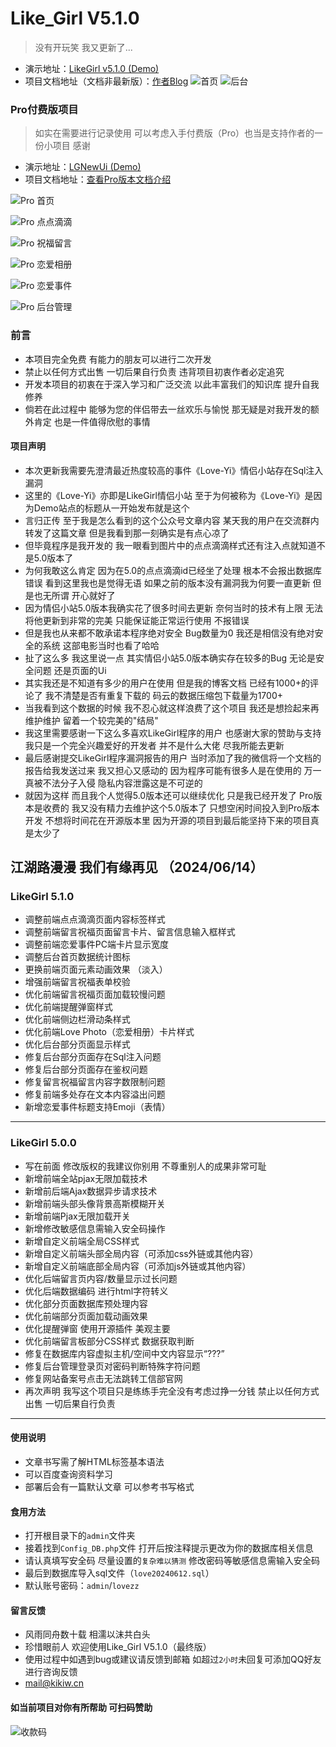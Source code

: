 # Like_Girl V5.1.0

> 没有开玩笑 我又更新了...

- 演示地址：[LikeGirl v5.1.0 (Demo)](https://lovey.kikiw.cn)
- 项目文档地址（文档非最新版）：[作者Blog](https://blog.kikiw.cn/index.php/archives/52/)
  ![首页](https://img.gejiba.com/images/15eee53f2c5653ffaf9612ad37202252.png)
  ![后台](https://img.gejiba.com/images/fab78111e4f2d3ce9b240df39cf78e04.png)

### Pro付费版项目

> 如实在需要进行记录使用 可以考虑入手付费版（Pro）也当是支持作者的一份小项目 感谢

- 演示地址：[LGNewUi (Demo)](https://loveli.kikiw.cn)
- 项目文档地址：[查看Pro版本文档介绍](https://blog.kikiw.cn/index.php/archives/65/)

![Pro 首页](https://img.gejiba.com/images/3e654d0be15c269857117e038b0eb1bd.jpg)

![Pro 点点滴滴](https://img.gejiba.com/images/36bf4a7714a18685b5b88e3b4a357000.jpg)

![Pro 祝福留言](https://img.gejiba.com/images/d7f321d2659ece245061a4ff0b5697ee.jpg)

![Pro 恋爱相册](https://img.gejiba.com/images/998cd7d846f218134a9240fd1931b6b2.jpg)

![Pro 恋爱事件](https://img.gejiba.com/images/45251cc86b614223b43927585f7dc1d6.jpg)

![Pro 后台管理](https://img.gejiba.com/images/172c731c8ab43418708d60205172b830.jpg)


### 前言

* 本项目完全免费 有能力的朋友可以进行二次开发
* 禁止以任何方式出售 一切后果自行负责 违背项目初衷作者必定追究
* 开发本项目的初衷在于深入学习和广泛交流 以此丰富我们的知识库 提升自我修养
* 倘若在此过程中 能够为您的伴侣带去一丝欢乐与愉悦 那无疑是对我开发的额外肯定 也是一件值得欣慰的事情


#### 项目声明


- 本次更新我需要先澄清最近热度较高的事件《Love-Yi》情侣小站存在Sql注入漏洞
- 这里的《Love-Yi》亦即是LikeGirl情侣小站 至于为何被称为《Love-Yi》是因为Demo站点的标题从一开始发布就是这个
- 言归正传 至于我是怎么看到的这个公众号文章内容 某天我的用户在交流群内转发了这篇文章 但是我看到那一刻确实是有点心凉了
- 但毕竟程序是我开发的 我一眼看到图片中的点点滴滴样式还有注入点就知道不是5.0版本了
- 为何我敢这么肯定 因为在5.0的点点滴滴id已经坐了处理 根本不会报出数据库错误 看到这里我也是觉得无语 如果之前的版本没有漏洞我为何要一直更新 但是也无所谓 开心就好了
- 因为情侣小站5.0版本我确实花了很多时间去更新 奈何当时的技术有上限 无法将他更新到非常的完美 只能保证能正常运行使用 不报错误
- 但是我也从来都不敢承诺本程序绝对安全 Bug数量为0 我还是相信没有绝对安全的系统 这部电影当时也看了哈哈
- 扯了这么多 我这里说一点 其实情侣小站5.0版本确实存在较多的Bug 无论是安全问题 还是页面的Ui
- 其实我还是不知道有多少的用户在使用 但是我的博客文档 已经有1000+的评论了 我不清楚是否有重复下载的 码云的数据压缩包下载量为1700+
- 当我看到这个数据的时候 我不忍心就这样浪费了这个项目 我还是想捡起来再维护维护 留着一个较完美的"结局"
- 我这里需要感谢一下这么多喜欢LikeGirl程序的用户 也感谢大家的赞助与支持 我只是一个完全兴趣爱好的开发者 并不是什么大佬 尽我所能去更新
- 最后感谢提交LikeGirl程序漏洞报告的用户 当时添加了我的微信将一个文档的报告给我发送过来 我又担心又感动的 因为程序可能有很多人是在使用的 万一真被不法分子入侵 隐私内容泄露这是不可逆的
- 就因为这样 而且我个人觉得5.0版本还可以继续优化 只是我已经开发了 Pro版本是收费的 我又没有精力去维护这个5.0版本了 只想空闲时间投入到Pro版本开发 不想将时间花在开源版本里 因为开源的项目到最后能坚持下来的项目真是太少了



##   江湖路漫漫 我们有缘再见 （2024/06/14）



### LikeGirl 5.1.0

- 调整前端点点滴滴页面内容标签样式
- 调整前端留言祝福页面留言卡片、留言信息输入框样式
- 调整前端恋爱事件PC端卡片显示宽度
- 调整后台首页数据统计图标
- 更换前端页面元素动画效果 （淡入）
- 增强前端留言祝福表单校验
- 优化前端留言祝福页面加载较慢问题
- 优化前端提醒弹窗样式
- 优化前端侧边栏滑动条样式
- 优化前端Love Photo（恋爱相册）卡片样式
- 优化后台部分页面显示样式
- 修复后台部分页面存在Sql注入问题
- 修复后台部分页面存在鉴权问题
- 修复留言祝福留言内容字数限制问题
- 修复前端多处存在文本内容溢出问题
- 新增恋爱事件标题支持Emoji（表情）


------------


### LikeGirl 5.0.0

* 写在前面 修改版权的我建议你别用 不尊重别人的成果非常可耻
* 新增前端全站pjax无限加载技术
* 新增前后端Ajax数据异步请求技术
* 新增前端头部头像背景高斯模糊开关
* 新增前端Pjax无限加载开关
* 新增修改敏感信息需输入安全码操作
* 新增自定义前端全局CSS样式
* 新增自定义前端头部全局内容（可添加css外链或其他内容）
* 新增自定义前端底部全局内容（可添加js外链或其他内容）
* 优化后端留言页内容/数量显示过长问题
* 优化后端数据编码 进行html字符转义
* 优化部分页面数据库预处理内容
* 优化前端部分页面加载动画效果
* 优化提醒弹窗 使用开源插件 美观主要
* 优化前端留言板部分CSS样式 数据获取判断
* 修复在数据库内容虚拟主机/空间中文内容显示“???”
* 修复后台管理登录页对密码判断特殊字符问题
* 修复网站备案号点击无法跳转工信部官网
* 再次声明 我写这个项目只是练练手完全没有考虑过挣一分钱 禁止以任何方式出售 一切后果自行负责


------------

#### 使用说明

- 文章书写需了解HTML标签基本语法
- 可以百度查询资料学习
- 部署后会有一篇默认文章 可以参考书写格式

#### 食用方法

- 打开根目录下的`admin`文件夹
- 接着找到`Config_DB.php`文件 打开后按注释提示更改为你的数据库相关信息
- 请认真填写安全码 尽量设置的`复杂难以猜测` 修改密码等敏感信息需输入安全码
- 最后到数据库导入sql文件（`love20240612.sql`）
- 默认账号密码：`admin`/`lovezz`


#### 留言反馈

- 风雨同舟数十载 相濡以沫共白头
- 珍惜眼前人 欢迎使用Like_Girl V5.1.0（最终版）
- 使用过程中如遇到bug或建议请反馈到邮箱 如超过`2小时`未回复可添加QQ好友进行咨询反馈
- mail@kikiw.cn
#### 如当前项目对你有所帮助 可扫码赞助
![收款码](https://img.gejiba.com/images/b5e058f6f3c2ce6bd9d3ab4205aa0bac.png) 

